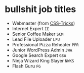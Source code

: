 bullshit job titles
===================

* Webmaster (from [CSS-Tricks](http://css-tricks.com/job-titles-in-the-web-industry/))
* Internet Expert `IE`
* Senior Coffee Maker `SCM`
* Lead File Uploader `LFU`
* Professional Pizza Reheater `PPR`
* Junior WordPress Admin `JWA`
* Google Search Expert `GSA`
* Ninja Wizard King Slayer `NWKS`
* Flash Guru `FG`
